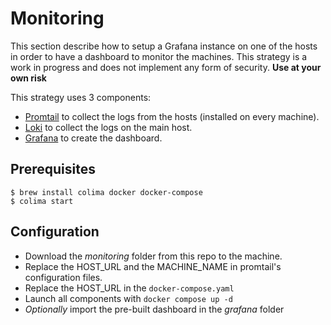 # Monitoring

This section describe how to setup a Grafana instance on one of the hosts in order to have a dashboard to monitor the machines.
This strategy is a work in progress and does not implement any form of security. **Use at your own risk**

This strategy uses 3 components:

- [Promtail](https://grafana.com/docs/loki/latest/clients/promtail/) to collect the logs from the hosts (installed on every machine).
- [Loki](https://grafana.com/oss/loki/) to collect the logs on the main host.
- [Grafana](https://grafana.com/) to create the dashboard.

## Prerequisites

```
$ brew install colima docker docker-compose
$ colima start
```

## Configuration

- Download the _monitoring_ folder from this repo to the machine.
- Replace the HOST_URL and the MACHINE_NAME in promtail's configuration files.
- Replace the HOST_URL in the `docker-compose.yaml`
- Launch all components with `docker compose up -d`
- _Optionally_ import the pre-built dashboard in the _grafana_ folder

